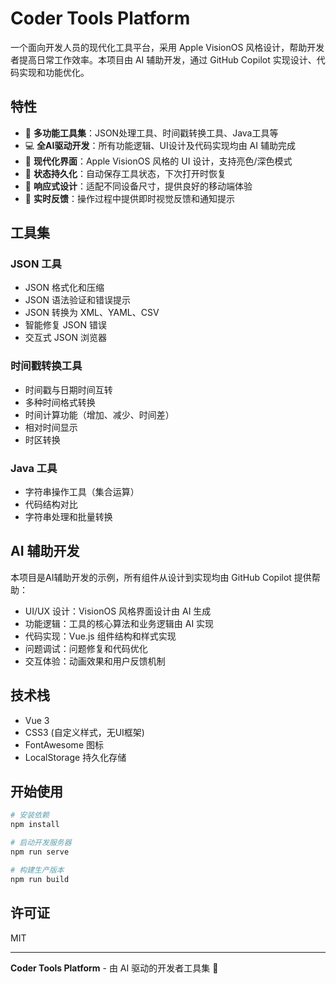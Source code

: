 # Coder Tools Platform

一个面向开发人员的现代化工具平台，采用 Apple VisionOS 风格设计，帮助开发者提高日常工作效率。本项目由 AI 辅助开发，通过 GitHub Copilot 实现设计、代码实现和功能优化。

## 特性

- 🧰 **多功能工具集**：JSON处理工具、时间戳转换工具、Java工具等
- 💻 **全AI驱动开发**：所有功能逻辑、UI设计及代码实现均由 AI 辅助完成
- 🎨 **现代化界面**：Apple VisionOS 风格的 UI 设计，支持亮色/深色模式
- 💾 **状态持久化**：自动保存工具状态，下次打开时恢复
- 📱 **响应式设计**：适配不同设备尺寸，提供良好的移动端体验
- 🔄 **实时反馈**：操作过程中提供即时视觉反馈和通知提示

## 工具集

### JSON 工具

- JSON 格式化和压缩
- JSON 语法验证和错误提示
- JSON 转换为 XML、YAML、CSV
- 智能修复 JSON 错误
- 交互式 JSON 浏览器

### 时间戳转换工具

- 时间戳与日期时间互转
- 多种时间格式转换
- 时间计算功能（增加、减少、时间差）
- 相对时间显示
- 时区转换

### Java 工具

- 字符串操作工具（集合运算）
- 代码结构对比
- 字符串处理和批量转换

## AI 辅助开发

本项目是AI辅助开发的示例，所有组件从设计到实现均由 GitHub Copilot 提供帮助：

- UI/UX 设计：VisionOS 风格界面设计由 AI 生成
- 功能逻辑：工具的核心算法和业务逻辑由 AI 实现
- 代码实现：Vue.js 组件结构和样式实现
- 问题调试：问题修复和代码优化
- 交互体验：动画效果和用户反馈机制

## 技术栈

- Vue 3
- CSS3 (自定义样式，无UI框架)
- FontAwesome 图标
- LocalStorage 持久化存储

## 开始使用

```bash
# 安装依赖
npm install

# 启动开发服务器
npm run serve

# 构建生产版本
npm run build
```

## 许可证

MIT

---

**Coder Tools Platform** - 由 AI 驱动的开发者工具集 🚀
